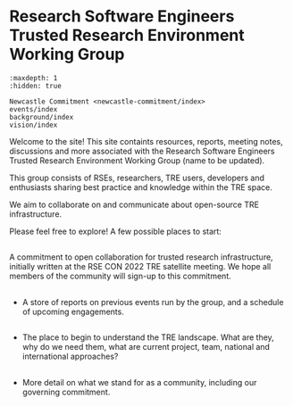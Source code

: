 # Research Software Engineers Trusted Research Environment Working Group

```{toctree}
:maxdepth: 1
:hidden: true

Newcastle Commitment <newcastle-commitment/index>
events/index
background/index
vision/index
```

Welcome to the site! This site containts resources, reports, meeting notes, discussions and more associated with the Research Software Engineers Trusted Research Environment Working Group (name to be updated).

This group consists of RSEs, researchers, TRE users, developers and enthusiasts sharing best practice and knowledge within the TRE space.

We aim to collaborate on and communicate about open-source TRE infrastructure.

Please feel free to explore! A few possible places to start:

## [](newcastle-commitment/index)

A commitment to open collaboration for trusted research infrastructure, initially written at the RSE CON 2022 TRE satellite meeting.
We hope all members of the community will sign-up to this commitment.

## [](events/index)

- A store of reports on previous events run by the group, and a schedule of upcoming engagements.

## [](background/index)

- The place to begin to understand the TRE landscape. What are they, why do we need them, what are current project, team, national and international approaches?

## [](vision/index)

- More detail on what we stand for as a community, including our governing commitment.
